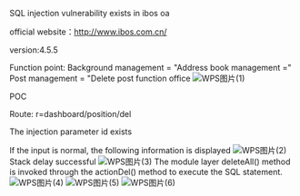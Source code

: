 SQL injection vulnerability exists in ibos oa

official website：http://www.ibos.com.cn/

version:4.5.5

Function point: Background management = "Address book management =" Post management = "Delete post function office
![WPS图片(1)](https://github.com/RCEraser/cve/assets/131632691/7e2c164b-fc2a-492b-8fcf-b3415c0e3265)

POC

Route: r=dashboard/position/del

The injection parameter id exists

If the input is normal, the following information is displayed
![WPS图片(2)](https://github.com/RCEraser/cve/assets/131632691/9dd187c3-9b68-43a0-ab17-b6accc8cc669)
Stack delay successful
![WPS图片(3)](https://github.com/RCEraser/cve/assets/131632691/c9522a07-78af-4238-ad9f-3eb8d27e5f21)
The module layer deleteAll() method is invoked through the actionDel() method to execute the SQL statement.
![WPS图片(4)](https://github.com/RCEraser/cve/assets/131632691/6947a225-81c0-4f9d-a665-e07a9bec97d7)
![WPS图片(5)](https://github.com/RCEraser/cve/assets/131632691/b7b2e03d-3d8f-476d-9c31-93b06ae60eff)
![WPS图片(6)](https://github.com/RCEraser/cve/assets/131632691/7f921357-a407-4427-af22-bddc3446e57b)
